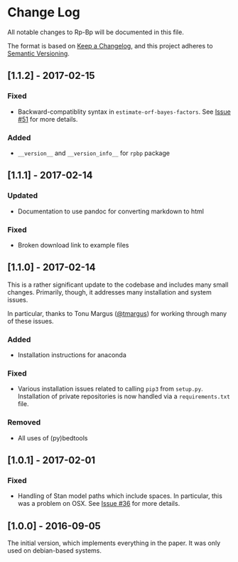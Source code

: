 # Change Log
All notable changes to Rp-Bp will be documented in this file.

The format is based on [Keep a Changelog](http://keepachangelog.com/), 
and this project adheres to [Semantic Versioning](http://semver.org/).

## [1.1.2] - 2017-02-15
### Fixed
- Backward-compatiblity syntax in `estimate-orf-bayes-factors`. See [Issue #51](https://github.com/dieterich-lab/rp-bp/issues/51#issuecomment-280024994) for more details.

### Added
- `__version__` and `__version_info__` for `rpbp` package

## [1.1.1] - 2017-02-14
### Updated
- Documentation to use pandoc for converting markdown to html

### Fixed
- Broken download link to example files

## [1.1.0] - 2017-02-14

This is a rather significant update to the codebase and includes many small changes. Primarily, though, it addresses many installation and system issues.

In particular, thanks to Tonu Margus ([@tmargus](https://github.com/tmargus)) for working through many of these issues.

### Added
- Installation instructions for anaconda

### Fixed
- Various installation issues related to calling ``pip3`` from ``setup.py``. Installation of private repositories is now handled via a ``requirements.txt`` file.

### Removed
- All uses of (py)bedtools

## [1.0.1] - 2017-02-01
### Fixed
- Handling of Stan model paths which include spaces. In particular, this was a problem on OSX. See [Issue #36](https://github.com/dieterich-lab/rp-bp/issues/36) for more details.


## [1.0.0] - 2016-09-05
The initial version, which implements everything in the paper. It was only used on debian-based systems.